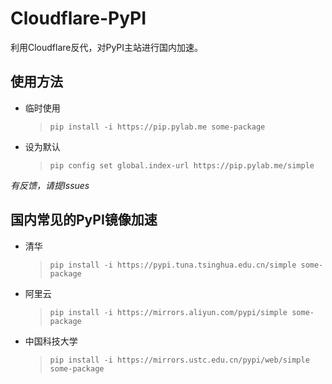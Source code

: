 # Cloudflare-PyPI
利用Cloudflare反代，对PyPI主站进行国内加速。


## 使用方法

- 临时使用
  >  `pip install -i https://pip.pylab.me some-package`

- 设为默认
  > `pip config set global.index-url https://pip.pylab.me/simple`

*有反馈，请提Issues*


## 国内常见的PyPI镜像加速

- 清华
  > `pip install -i https://pypi.tuna.tsinghua.edu.cn/simple some-package`
  
- 阿里云
  > `pip install -i https://mirrors.aliyun.com/pypi/simple some-package`
  
- 中国科技大学
  > `pip install -i https://mirrors.ustc.edu.cn/pypi/web/simple some-package`
  
